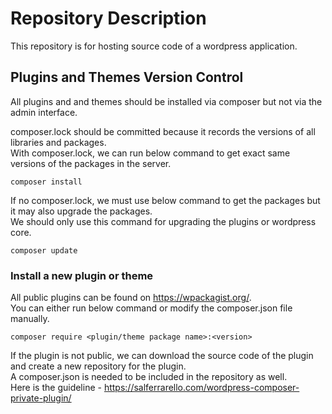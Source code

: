 # Repository Description

This repository is for hosting source code of a wordpress application.

## Plugins and Themes Version Control

All plugins and and themes should be installed via composer but not via the admin interface.

composer.lock should be committed because it records the versions of all libraries and packages.  
With composer.lock, we can run below command to get exact same versions of the packages in the server.  

```
composer install
```

If no composer.lock, we must use below command to get the packages but it may also upgrade the packages.  
We should only use this command for upgrading the plugins or wordpress core.  

```
composer update
```

### Install a new plugin or theme

All public plugins can be found on https://wpackagist.org/.  
You can either run below command or modify the composer.json file manually.  

```
composer require <plugin/theme package name>:<version>
```

If the plugin is not public, we can download the source code of the plugin and create a new repository for the plugin.  
A composer.json is needed to be included in the repository as well.  
Here is the guideline - https://salferrarello.com/wordpress-composer-private-plugin/
